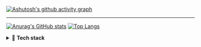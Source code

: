 [![Ashutosh's github activity graph](https://github-readme-activity-graph.vercel.app/graph?username=MaxProger338&theme=merko)](https://github.com/ashutosh00710/github-readme-activity-graph)
<hr>

[![Anurag's GitHub stats](https://github-readme-stats.vercel.app/api?username=MaxProger338&theme=blue-green&hide_border=false&include_all_commits=false&count_private=false)](https://github.com/anuraghazra/github-readme-stats)
[![Top Langs](https://github-readme-stats.vercel.app/api/top-langs/?username=MaxProger338&theme=blue-green&hide_border=false&include_all_commits=false&count_private=false&layout=compact)](https://github.com/anuraghazra/github-readme-stats)

<details>
<summary>📃 <b>Tech stack</b></summary>
<p align="center">
  <img src="https://skillicons.dev/icons?i=vim,vscode,arch,bash,github,git,obsidian&perline=5" />
</p>
</details>

